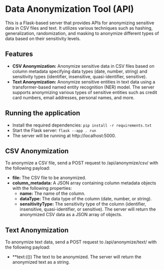 # Data Anonymization Tool (API)
This is a Flask-based server that provides APIs for anonymizing sensitive data in CSV files and text. It utilizes various techniques such as hashing, generalization, randomization, and masking to anonymize different types of data based on their sensitivity levels.

## Features
- **CSV Anonymization:** Anonymize sensitive data in CSV files based on column metadata specifying data types (date, number, string) and sensitivity types (identifier, insensitive, quasi-identifier, sensitive).
- **Text Anonymization:** Anonymize sensitive entities in text data using a transformer-based named entity recognition (NER) model. The server supports anonymizing various types of sensitive entities such as credit card numbers, email addresses, personal names, and more.

## Running the application
- Install the required dependencies: ```pip install -r requirements.txt```
- Start the Flask server: ```flask --app . run```
- The server will be running at http://localhost:5000.

## CSV Anonymization
To anonymize a CSV file, send a POST request to /api/anonymize/csv/ with the following payload:
- **file:** The CSV file to be anonymized.
- **column_metadata:** A JSON array containing column metadata objects with the following properties:
  - **name:** The name of the column.
  - **dataType:** The data type of the column (date, number, or string).
  - **sensitivityType:** The sensitivity type of the column (identifier, insensitive, quasi-identifier, or sensitive).
The server will return the anonymized CSV data as a JSON array of objects.

## Text Anonymization
To anonymize text data, send a POST request to /api/anonymize/text/ with the following payload:
- **text:(()) The text to be anonymized.
The server will return the anonymized text as a string.